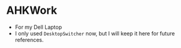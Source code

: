 # AHKWork
- For my Dell Laptop
- I only used `DesktopSwitcher` now, but I will keep it here for future references.
